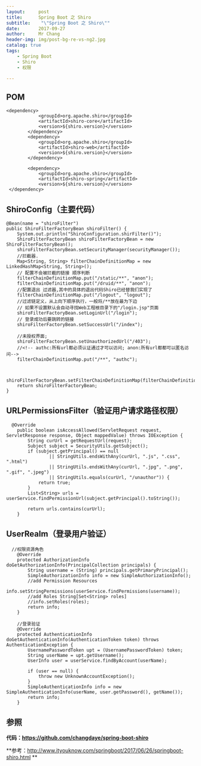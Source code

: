 ```yaml
---
layout:     post
title:     	Spring Boot 之 Shiro
subtitle:    "\"Spring Boot 之 Shiro\""
date:       2017-09-27
author:     Mr Chang
header-img: img/post-bg-re-vs-ng2.jpg
catalog: true
tags:
    - Spring Boot
    - Shiro
    - 权限

---
```



## POM

	<dependency>
	            <groupId>org.apache.shiro</groupId>
	            <artifactId>shiro-core</artifactId>
	            <version>${shiro.version}</version>
	        </dependency>
	        <dependency>
	            <groupId>org.apache.shiro</groupId>
	            <artifactId>shiro-web</artifactId>
	            <version>${shiro.version}</version>
	        </dependency>
	
	        <dependency>
	            <groupId>org.apache.shiro</groupId>
	            <artifactId>shiro-spring</artifactId>
	            <version>${shiro.version}</version>
	 </dependency>
	 
	 
## ShiroConfig（主要代码）

	@Bean(name = "shiroFilter")
    public ShiroFilterFactoryBean shiroFilter() {
        System.out.println("ShiroConfiguration.shirFilter()");
        ShiroFilterFactoryBean shiroFilterFactoryBean = new ShiroFilterFactoryBean();
        shiroFilterFactoryBean.setSecurityManager(securityManager());
        //拦截器.
        Map<String, String> filterChainDefinitionMap = new LinkedHashMap<String, String>();
        // 配置不会被拦截的链接 顺序判断
        filterChainDefinitionMap.put("/static/**", "anon");
        filterChainDefinitionMap.put("/druid/**", "anon");
        //配置退出 过滤器,其中的具体的退出代码Shiro已经替我们实现了
        filterChainDefinitionMap.put("/logout", "logout");
        //过滤链定义，从上向下顺序执行，一般将/**放在最为下边
        // 如果不设置默认会自动寻找Web工程根目录下的"/login.jsp"页面
        shiroFilterFactoryBean.setLoginUrl("/login");
        // 登录成功后要跳转的链接
        shiroFilterFactoryBean.setSuccessUrl("/index");

        //未授权界面;
        shiroFilterFactoryBean.setUnauthorizedUrl("/403");
        //<!-- authc:所有url都必须认证通过才可以访问; anon:所有url都都可以匿名访问-->
        filterChainDefinitionMap.put("/**", "authc");


        shiroFilterFactoryBean.setFilterChainDefinitionMap(filterChainDefinitionMap);
        return shiroFilterFactoryBean;
    }
 
## URLPermissionsFilter（验证用户请求路径权限） 

	  @Override
	    public boolean isAccessAllowed(ServletRequest request, ServletResponse response, Object mappedValue) throws IOException {
	        String curUrl = getRequestUrl(request);
	        Subject subject = SecurityUtils.getSubject();
	        if (subject.getPrincipal() == null
	                || StringUtils.endsWithAny(curUrl, ".js", ".css", ".html")
	                || StringUtils.endsWithAny(curUrl, ".jpg", ".png", ".gif", ".jpeg")
	                || StringUtils.equals(curUrl, "/unauthor")) {
	            return true;
	        }
	        List<String> urls = userService.findPermissionUrl(subject.getPrincipal().toString());
	
	        return urls.contains(curUrl);
	    } 
	    
## UserRealm（登录用户验证）
	
	  //权限资源角色
	    @Override
	    protected AuthorizationInfo doGetAuthorizationInfo(PrincipalCollection principals) {
	        String username = (String) principals.getPrimaryPrincipal();
	        SimpleAuthorizationInfo info = new SimpleAuthorizationInfo();
	        //add Permission Resources
	        info.setStringPermissions(userService.findPermissions(username));
	        //add Roles String[Set<String> roles]
	        //info.setRoles(roles);
	        return info;
	    }
	
	    //登录验证
	    @Override
	    protected AuthenticationInfo doGetAuthenticationInfo(AuthenticationToken token) throws AuthenticationException {
	        UsernamePasswordToken upt = (UsernamePasswordToken) token;
	        String userName = upt.getUsername();
	        UserInfo user = userService.findByAccount(userName);
	
	        if (user == null) {
	            throw new UnknownAccountException();
	        }
	        SimpleAuthenticationInfo info = new SimpleAuthenticationInfo(userName, user.getPassword(), getName());
	        return info;
	    } 
	    
	    
## 参照

**代码：https://github.com/changdaye/spring-boot-shiro**

**参考：http://www.ityouknow.com/springboot/2017/06/26/springboot-shiro.html
**

 

